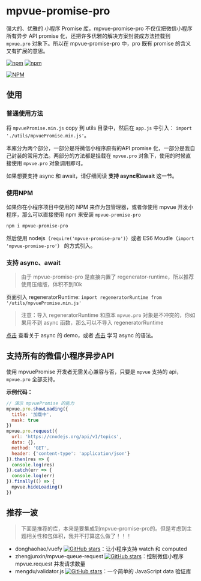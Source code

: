 # mpvue-promise-pro

强大的、优雅的 小程序 Promise 库，mpvue-promise-pro 不仅仅把微信小程序所有异步 API promise 化，还把许多优雅的解决方案封装成方法挂载到 `mpvue.pro` 对象下。所以在 mpvue-promise-pro 中，pro 既有 promise 的含义又有扩展的意思。

[![npm](https://img.shields.io/npm/v/mpvue-promise-pro.svg)](https://www.npmjs.com/package/mpvue-promise-pro) [![npm](https://img.shields.io/npm/dm/mpvue-promise-pro.svg)](https://www.npmjs.com/package/mpvue-promise-pro)

[![NPM](https://nodei.co/npm/mpvue-promise-pro.png?compact=true)](https://nodei.co/npm/mpvue-promise-pro/)

## 使用

### 普通使用方法

将 `mpvuePromise.min.js` copy 到 utils 目录中，然后在 `app.js` 中引入： `import './utils/mpvuePromise.min.js'`。

本库分为两个部分，一部分是将微信小程序原有的API promise 化，一部分是我自己封装的常用方法。两部分的方法都是挂载在 `mpvue.pro` 对象下，使用的时候直接使用 `mpvue.pro` 对象调用即可。

如果想要支持 async 和 await，请仔细阅读 **支持 async和await** 这一节。

### 使用NPM

如果你在小程序项目中使用的 NPM 来作为包管理器，或者你使用 mpvue 开发小程序，那么可以直接使用 npm 来安装 `mpvue-promise-pro`

```bash
npm i mpvue-promise-pro
```

然后使用 nodejs（`require('mpvue-promise-pro')`）或者 ES6 Moudle（`import 'mpvue-promise-pro'`） 的方式引入。

### 支持 async、await

> 由于 mpvue-promise-pro 是直接内置了 regenerator-runtime，所以推荐使用压缩版，体积不到10k

页面引入 regeneratorRuntime: `import regeneratorRuntime from '/utils/mpvuePromise.min.js'`

> 注意：导入 regeneratorRuntime 和原本 `mpvue.pro` 对象是不冲突的，你如果用不到 async 函数，那么可以不导入 regeneratorRuntime

[点击](./detail/async.md) 查看关于 async 的 demo，或者 [点击](http://es6.ruanyifeng.com/#docs/async) 学习 async 的语法。

## 支持所有的微信小程序异步API

使用 mpvuePromise 开发者无需关心兼容与否，只要是 `mpvue` 支持的 api，`mpvue.pro` 全部支持。

**示例代码：**

```js
// 演示 mpvuePromise 的能力
mpvue.pro.showLoading({
  title: '加载中',
  mask: true
})
mpvue.pro.request({
  url: 'https://cnodejs.org/api/v1/topics',
  data: {},
  method: 'GET',
  header: {'content-type': 'application/json'}
}).then(res => {
  console.log(res)
}).catch(err => {
  console.log(err)
}).finally(() => {
  mpvue.hideLoading()
})
```

## 推荐一波

> 下面是推荐的库，本来是要集成到mpvue-promise-pro的。但是考虑到主题相关性和包体积，我并不打算这么做了！！！

- donghaohao/vuefy [![GitHub stars](https://img.shields.io/github/stars/donghaohao/vuefy.svg?style=social&label=Stars)](https://github.com/donghaohao/vuefy)：让小程序支持 watch 和 computed
- zhengjunxin/mpvue-queue-request [![GitHub stars](https://img.shields.io/github/stars/zhengjunxin/mpvue-queue-request.svg?style=social&label=Stars)](https://github.com/zhengjunxin/mpvue-queue-request)：控制微信小程序 mpvue.request 并发请求数量
- mengdu/validator.js [![GitHub stars](https://img.shields.io/github/stars/mengdu/validator.js.svg?style=social&label=Stars)](https://github.com/mengdu/validator.js)：一个简单的 JavaScript data 验证库
